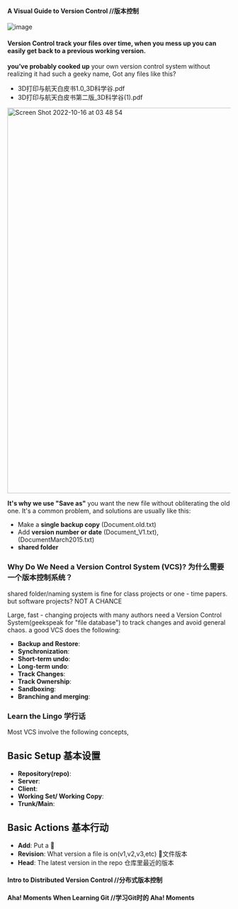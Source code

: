 #### A Visual Guide to Version Control  //版本控制
![image](https://user-images.githubusercontent.com/31954987/196000722-4ca79f73-3dc3-44e1-beac-3083f33e5cbe.png)

#### Version Control track your files over time, when you mess up you can easily get back to a previous working version.
**you’ve probably cooked up** your own version control system without realizing it had such a geeky name, Got any files like this?
- 3D打印与航天白皮书1.0_3D科学谷.pdf
- 3D打印与航天白皮书第二版_3D科学谷(1).pdf
<img width="870" alt="Screen Shot 2022-10-16 at 03 48 54" src="https://user-images.githubusercontent.com/31954987/196005197-daddae57-3436-4203-a9d5-9cddd5242608.png">

**It's why we use "Save as"** you want the new file without obliterating the old one. It's a common problem, and solutions are usually like this:
- Make a **single backup copy** (Document.old.txt)
- Add **version number or date** (Document_V1.txt),(DocumentMarch2015.txt)
- **shared folder**

### Why Do We Need a Version Control System (VCS)? 为什么需要一个版本控制系统？
shared folder/naming system is fine for class projects or one - time papers. but software projects? NOT A CHANCE

Large, fast - changing projects with many authors need a Version Control System(geekspeak for "file database") to track changes and avoid general chaos.
a good VCS does the following:
- **Backup and Restore**:
- **Synchronization**:
- **Short-term undo**:
- **Long-term undo**:
- **Track Changes**:
- **Track Ownership**:
- **Sandboxing**:
- **Branching and merging**:

### Learn the Lingo 学行话
Most VCS involve the following concepts,
## Basic Setup 基本设置
- **Repository(repo)**:
- **Server**:
- **Client**:
- **Working Set/ Working Copy**:
- **Trunk/Main**:

## Basic Actions 基本行动
- **Add**: Put a 📃
- **Revision**: What version a file is on(v1,v2,v3,etc) 📃文件版本
- **Head**: The latest version in the repo 仓库里最近的版本

#### Intro to Distributed Version Control  //分布式版本控制
#### Aha! Moments When Learning Git  //学习Git时的 Aha! Moments
